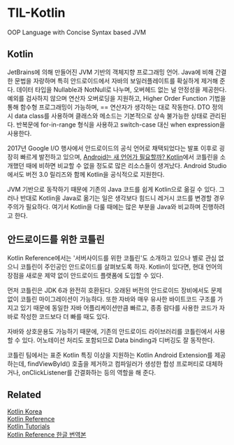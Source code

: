 # TIL-Kotlin
OOP Language with Concise Syntax based JVM

## Kotlin
JetBrains에 의해 만들어진 JVM 기반의 객체지향 프로그래밍 언어. Java에 비해 간결한 문법을 자랑하며 특히 안드로이드에서 자바의 보일러플레이트를 확실하게 제거해 준다. 데이터 타입을 Nullable과 NotNull로 나누며, 오버헤드 없는 널 안정성을 제공한다. 예외를 검사하지 않으며 연산자 오버로딩을 지원하고, Higher Order Function 기법을 통해 함수형 프로그래밍이 가능하며, == 연산자가 생각하는 대로 작동한다. DTO 정의 시 data class를 사용하며 클래스와 메소드는 기본적으로 상속 불가능한 상태로 관리된다. 반복문에 for-in-range 형식을 사용하고 switch-case 대신 when expression을 사용한다.

2017년 Google I/O 행사에서 안드로이드의 공식 언어로 채택되었다는 발표 이후로 굉장히 빠르게 발전하고 있으며, <a href="https://academy.realm.io/kr/posts/android-kotlin/?_ga=2.51757353.1026077174.1513562032-1956003605.1513562032">Android는 새 언어가 필요할까? Kotlin</a>에서 코틀린을 소개했던 때에 비하면 비교할 수 없을 정도로 많은 리소스들이 생겨났다. Android Studio에서도 버전 3.0 릴리즈와 함께 Kotlin을 공식적으로 지원한다.

JVM 기반으로 동작하기 때문에 기존의 Java 코드를 쉽게 Kotlin으로 옮길 수 있다. 그러나 반대로 Kotlin을 Java로 옮기는 일은 생각보다 힘드니 레거시 코드를 변경할 경우 주의가 필요하다. 여기서 Kotlin을 다룰 때에는 많은 부분을 Java와 비교하며 진행하려고 한다.

## 안드로이드를 위한 코틀린
Kotlin Reference에서는 '서버사이드를 위한 코틀린'도 소개하고 있으나 별로 관심 없으니 코틀린이 주인공인 안드로이드를 살펴보도록 하자. Kotlin이 있다면, 현대 언어의 장점을 새로운 제약 없이 안드로이드 플랫폼에 도입할 수 있다.

먼저 코틀린은 JDK 6과 완전히 호환된다. 오래된 버전의 안드로이드 장비에서도 문제없이 코틀린 마이그레이션이 가능하다. 또한 자바와 매우 유사한 바이트코드 구조를 가지고 있기 때문에 동일한 자바 어플리케이션만큼 빠르고, 종종 람다를 사용한 코드가 자바로 작성한 코드보다 더 빠를 때도 있다.

자바와 상호운용도 가능하기 때문에, 기존의 안드로이드 라이브러리를 코틀린에서 사용할 수 있다. 어노테이션 처리도 포함되므로 Data binding과 디버깅도 잘 동작한다.

코틀린 팀에서는 표준 Kotlin 특징 이상을 지원하는 Kotlin Android Extension를 제공하는데, findViewById() 호출을 제거하고 컴파일러가 생성한 합성 프로퍼티로 대체하거나, onClickListener를 간결화하는 등의 역할을 해 준다.

## Related
<a href="http://kotlin.kr/">Kotlin Korea</a>  
<a href="https://kotlinlang.org/docs/reference/">Kotlin Reference</a>  
<a href="http://kotlinlang.org/docs/tutorials/">Kotlin Tutorials</a>  
<a href="http://javacan.tistory.com/466">Kotlin Reference 한글 번역본</a>
